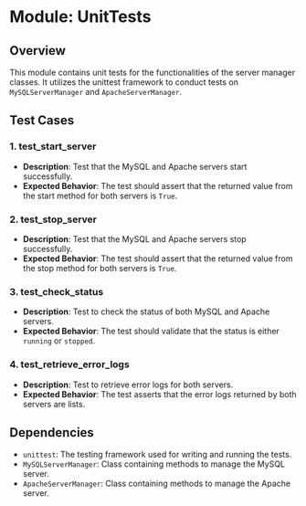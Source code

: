 # Module: UnitTests

## Overview
This module contains unit tests for the functionalities of the server manager classes.
It utilizes the unittest framework to conduct tests on `MySQLServerManager` and `ApacheServerManager`.

## Test Cases

### 1. test_start_server
- **Description**: Test that the MySQL and Apache servers start successfully.
- **Expected Behavior**: The test should assert that the returned value from the start method for both servers is `True`.

### 2. test_stop_server
- **Description**: Test that the MySQL and Apache servers stop successfully.
- **Expected Behavior**: The test should assert that the returned value from the stop method for both servers is `True`.

### 3. test_check_status
- **Description**: Test to check the status of both MySQL and Apache servers.
- **Expected Behavior**: The test should validate that the status is either `running` or `stopped`.

### 4. test_retrieve_error_logs
- **Description**: Test to retrieve error logs for both servers.
- **Expected Behavior**: The test asserts that the error logs returned by both servers are lists.

## Dependencies
- `unittest`: The testing framework used for writing and running the tests.
- `MySQLServerManager`: Class containing methods to manage the MySQL server.
- `ApacheServerManager`: Class containing methods to manage the Apache server.